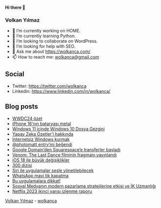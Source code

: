 #### Hi there 👋

### Volkan Yılmaz

- 🔭 I’m currently working on HOME.
- 🌱 I’m currently learning Python.
- 👯 I’m looking to collaborate on WordPress.
- 🤔 I’m looking for help with SEO.
- 💬 Ask me about https://wolkanca.com/
- 📫 How to reach me: wolkanca@gmail.com

## Social
- Twitter: https://twitter.com/wolkanca
- Linkedin: https://www.linkedin.com/in/wolkanca/



## Blog posts
<!-- BLOG-POST-LIST:START -->
- [WWDC24 özet](https://wolkanca.com/wwdc24-ozet/)
- [iPhone 16’nın bataryası metal](https://wolkanca.com/iphone-16nin-bataryasi-metal/)
- [Windows 11 içinde Windows 10 Dosya Gezgini](https://wolkanca.com/windows-11-icinde-windows-10-dosya-gezgini/)
- [Yapay Zeka Özetler’i hakkında](https://wolkanca.com/yapay-zeka-ozetleri-hakkinda/)
- [Internetsiz Windows kurmak](https://wolkanca.com/internetsiz-windows-kurmak/)
- [@photomatt entry’mi beğendi](https://wolkanca.com/photomatt-entrymi-begendi/)
- [Google Domain’den Squarespace’e transferler başladı](https://wolkanca.com/google-domainden-squarespacee-transferler-basladi/)
- [Venom: The Last Dance filminin fragmanı yayınlandı](https://wolkanca.com/venom-the-last-dance-filminin-fragmani-yayinlandi/)
- [iOS 18 ile büyük değişiklikler](https://wolkanca.com/ios-18-ile-buyuk-degisiklikler/)
- [300 dizisi](https://wolkanca.com/300-dizisi/)
- [Siri ile uygulamalar sesle yönetilebilecek](https://wolkanca.com/siri-ile-uygulamalar-sesle-yonetilebilecek/)
- [WhatsApp mavi tik kapatma](https://wolkanca.com/whatsapp-mavi-tik-kapatma/)
- [Bu uygulamalara dikkat!](https://wolkanca.com/bu-uygulamalara-dikkat/)
- [Sosyal Medyanın modern pazarlama stratejilerine etkisi ve İK Uzmanlığı](https://wolkanca.com/sosyal-medyanin-modern-pazarlama-stratejilerine-etkisi-ve-ik-uzmanligi/)
- [Netflix 2023 ikinci yarısı izlenme raporu](https://wolkanca.com/netflix-2023-ikinci-yarisi-izlenme-raporu/)
<!-- BLOG-POST-LIST:END -->


[Volkan Yılmaz](https://volkanyilmaz.com.tr/) - [wolkanca](https://wolkanca.com/)
